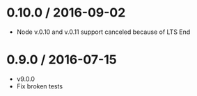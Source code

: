 0.10.0 / 2016-09-02
===================

  * Node v.0.10 and v.0.11 support canceled because of LTS End

0.9.0 / 2016-07-15
====================

  * v9.0.0
  * Fix broken tests
